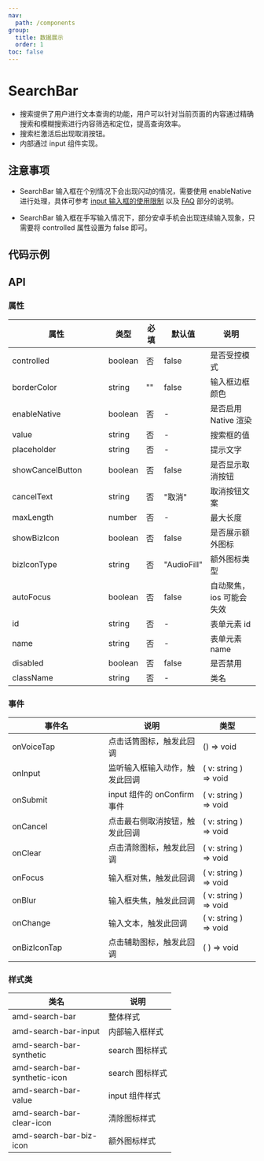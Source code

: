 ```yaml
---
nav:
  path: /components
group:
  title: 数据展示
  order: 1
toc: false
---
```


# SearchBar

- 搜索提供了用户进行文本查询的功能，用户可以针对当前页面的内容通过精确搜索和模糊搜索进行内容筛选和定位，提高查询效率。
- 搜索栏激活后出现取消按钮。
- 内部通过 input 组件实现。

## 注意事项

- SearchBar 输入框在个别情况下会出现闪动的情况，需要使用 enableNative 进行处理，具体可参考 [input 输入框的使用限制](https://opendocs.alipay.com/mini/component/input#%E4%BD%BF%E7%94%A8%E9%99%90%E5%88%B6) 以及 [FAQ](https://opendocs.alipay.com/mini/component/input#FAQ) 部分的说明。

- SearchBar 输入框在手写输入情况下，部分安卓手机会出现连续输入现象，只需要将 controlled 属性设置为 false 即可。
## 代码示例

<code src='../../demo/pages/SearchBar'></code>

## API
### 属性
| 属性 | 类型 | 必填 | 默认值 | 说明 |
| -----|-----|-----|-----|----- |
| controlled | boolean | 否 | false | 是否受控模式 |
| borderColor | string | "" | false | 输入框边框颜色 |
| enableNative | boolean | 否 | - | 是否启用 Native 渲染 |
| value | string | 否 | - | 搜索框的值 |
| placeholder | string | 否 | - | 提示文字 |
| showCancelButton | boolean | 否 | false | 是否显示取消按钮 |
| cancelText | string | 否 | "取消" | 取消按钮文案 |
| maxLength | number | 否 | - | 最大长度 |
| showBizIcon | boolean | 否 | false | 是否展示额外图标 |
| bizIconType | string | 否 | "AudioFill" | 额外图标类型 |
| autoFocus | boolean | 否 | false | 自动聚焦，ios 可能会失效 |
| id | string | 否 | - | 表单元素 id |
| name | string | 否 | - | 表单元素 name |
| disabled | boolean | 否 | false | 是否禁用 |
| className | string | 否 | - | 类名 |

### 事件
| 事件名 | 说明 | 类型 |
| -----|-----|-----|
| onVoiceTap | 点击话筒图标，触发此回调 | () => void |
| onInput | 监听输入框输入动作，触发此回调 | ( v: string ) => void |
| onSubmit | input 组件的 onConfirm 事件 | ( v: string ) => void |
| onCancel | 点击最右侧取消按钮，触发此回调 | ( v: string ) => void |
| onClear | 点击清除图标，触发此回调 | ( v: string ) => void |
| onFocus | 输入框对焦，触发此回调 | ( v: string ) => void |
| onBlur | 输入框失焦，触发此回调 | ( v: string ) => void |
| onChange | 输入文本，触发此回调 | ( v: string ) => void |
| onBizIconTap | 点击辅助图标，触发此回调 | ( ) => void |

### 样式类
| 类名 | 说明 |
| -----|-----|
| amd-search-bar | 整体样式 |
| amd-search-bar-input | 内部输入框样式 |
| amd-search-bar-synthetic | search 图标样式 |
| amd-search-bar-synthetic-icon | search 图标样式 |
| amd-search-bar-value | input 组件样式 |
| amd-search-bar-clear-icon | 清除图标样式 |
| amd-search-bar-biz-icon | 额外图标样式 |

<style> 
table th:first-of-type { width: 180px; } 
.__dumi-default-layout-content article table:first-of-type th:nth-of-type(2)  {
    width: 140px
} 
.__dumi-default-layout-content article table:first-of-type th:nth-of-type(3)  {
    width: 30px
} 
.__dumi-default-layout-content article table:first-of-type th:nth-of-type(4)  {
    width: 50px
} 
</style> 